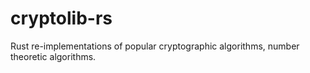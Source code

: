 # cryptolib-rs
Rust re-implementations of popular cryptographic algorithms, number theoretic algorithms.
